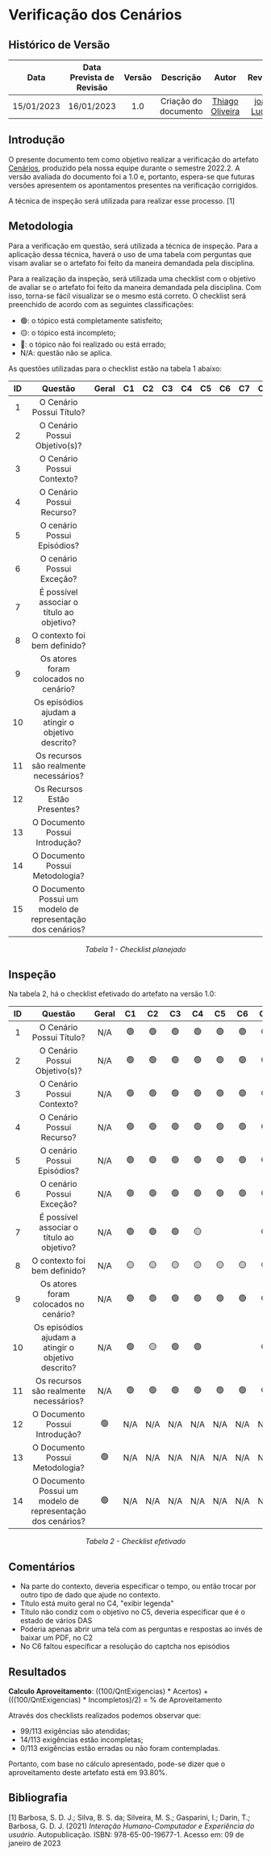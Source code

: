 # Verificação dos Cenários
## <a>Histórico de Versão</a>
|    Data    | Data Prevista de Revisão | Versão |      Descrição       |                     Autor                      |                  Revisor                   |
| :--------: | :----------------------: | :----: | :------------------: | :--------------------------------------------: | :----------------------------------------: |
| 15/01/2023 |        16/01/2023        |  1.0   | Criação do documento | [Thiago Oliveira](https://github.com/Thiab394) | [joão Lucas](https://github.com/HacKairos) |

## <a>Introdução</a>
O presente documento tem como objetivo realizar a verificação do artefato [Cenários](../../../Modelagem/Cenarios.md), 
produzido pela nossa equipe durante o semestre 2022.2. A versão avaliada do documento foi a 1.0 e, portanto, espera-se que futuras versões 
apresentem os apontamentos presentes na verificação corrigidos.

A técnica de inspeção será utilizada para realizar esse processo. [1]

## <a>Metodologia</a>
Para a verificação em questão, será utilizada a técnica de inspeção. Para a aplicação dessa técnica, haverá o uso de uma 
tabela com perguntas que visam avaliar se o artefato foi feito da maneira demandada pela disciplina. 

Para a realização da inspeção, será utilizada uma checklist com o objetivo de avaliar se o artefato foi feito da
maneira demandada pela disciplina. Com isso, torna-se fácil visualizar se o mesmo está correto. O checklist será preenchido de acordo com as seguintes classificações:

* 🟢: o tópico está completamente satisfeito;
* 🟡: o tópico está incompleto;
* 🔴: o tópico não foi realizado ou está errado;
* N/A: questão não se aplica.

As questões utilizadas para o checklist estão na tabela 1 abaixo:

<center>
  
|  ID   |                           Questão                           | Geral |  C1   |  C2   |  C3   |  C4   |  C5   |  C6   |  C7   |  C8   |  C9   |  C10  |
| :---: | :---------------------------------------------------------: | :---: | :---: | :---: | :---: | :---: | :---: | :---: | :---: | :---: | :---: | :---: |
|   1   |                  O Cenário Possui Título?                   |       |       |       |       |       |       |       |       |       |       |       |
|   2   |                O Cenário Possui Objetivo(s)?                |       |       |       |       |       |       |       |       |       |       |       |
|   3   |                 O Cenário Possui Contexto?                  |       |       |       |       |       |       |       |       |       |       |       |
|   4   |                  O Cenário Possui Recurso?                  |       |       |       |       |       |       |       |       |       |       |       |
|   5   |                 O cenário Possui Episódios?                 |       |       |       |       |       |       |       |       |       |       |       |
|   6   |                  O cenário Possui Exceção?                  |       |       |       |       |       |       |       |       |       |       |       |
|   7   |          É possível associar o título ao objetivo?          |       |       |       |       |       |       |       |       |       |       |       |
|   8   |                O contexto foi bem definido?                 |       |       |       |       |       |       |       |       |       |       |       |
|   9   |            Os atores foram colocados no cenário?            |       |       |       |       |       |       |       |       |       |       |       |
|  10   |     Os episódios ajudam a atingir o objetivo descrito?      |       |       |       |       |       |       |       |       |       |       |       |
|  11   |           Os recursos são realmente necessários?            |       |       |       |       |       |       |       |       |       |       |       |
|  12   |                Os Recursos Estão Presentes?                 |       |       |       |       |       |       |       |       |       |       |       |
|  13   |               O Documento Possui Introdução?                |       |       |       |       |       |       |       |       |       |       |       |
|  14   |               O Documento Possui Metodologia?               |       |       |       |       |       |       |       |       |       |       |       |
|  15   | O Documento Possui um modelo de representação dos cenários? |       |       |       |       |       |       |       |       |       |       |       |
  
*Tabela 1 - Checklist planejado*

</center>

## <a>Inspeção</a>

Na tabela 2, há o checklist efetivado do artefato na versão 1.0:

<center>

  
|  ID   |                           Questão                           | Geral |  C1   |  C2   |  C3   |  C4   |  C5   |  C6   |  C7   |  C8   |  C9   |  C10  |
| :---: | :---------------------------------------------------------: | :---: | :---: | :---: | :---: | :---: | :---: | :---: | :---: | :---: | :---: | :---: |
|   1   |                  O Cenário Possui Título?                   |  N/A  |   🟢   |   🟢   |   🟢   |   🟢   |   🟢   |   🟢   |   🟢   |   🟢   |   🟢   |   🟢   |
|   2   |                O Cenário Possui Objetivo(s)?                |  N/A  |   🟢   |   🟢   |   🟢   |   🟢   |   🟢   |   🟢   |   🟢   |   🟢   |   🟢   |   🟢   |
|   3   |                 O Cenário Possui Contexto?                  |  N/A  |   🟢   |   🟢   |   🟢   |   🟢   |   🟢   |   🟢   |   🟢   |   🟢   |   🟢   |   🟢   |
|   4   |                  O Cenário Possui Recurso?                  |  N/A  |   🟢   |   🟢   |   🟢   |   🟢   |   🟢   |   🟢   |   🟢   |   🟢   |   🟢   |   🟢   |
|   5   |                 O cenário Possui Episódios?                 |  N/A  |   🟢   |   🟢   |   🟢   |   🟢   |   🟢   |   🟢   |   🟢   |   🟢   |   🟢   |   🟢   |
|   6   |                  O cenário Possui Exceção?                  |  N/A  |   🟢   |   🟢   |   🟢   |   🟢   |   🟢   |   🟢   |   🟢   |   🟢   |   🟢   |   🟢   |
|   7   |          É possível associar o título ao objetivo?          |  N/A  |   🟢   |   🟢   |   🟢   |   🟡   |      |      |   🟢   |   🟢   |   🟢   |   🟢   |
|   8   |                O contexto foi bem definido?                 |  N/A  |   🟡   |   🟡   |   🟡   |   🟡   |   🟡   |   🟡   |   🟡   |   🟡   |   🟡   |   🟡   |
|   9   |            Os atores foram colocados no cenário?            |  N/A  |   🟢   |   🟢   |   🟢   |   🟢   |   🟢   |   🟢   |   🟢   |   🟢   |   🟢   |   🟢   |
|  10   |     Os episódios ajudam a atingir o objetivo descrito?      |  N/A  |   🟢   |   🟡   |   🟢   |   🟢   |      |      |   🟢   |   🟢   |   🟢   |   🟢   |
|  11   |           Os recursos são realmente necessários?            |  N/A  |   🟢   |   🟢   |   🟢   |   🟢   |   🟢   |   🟢   |   🟢   |   🟢   |   🟢   |   🟢   |
|  12   |               O Documento Possui Introdução?                |   🟢   |  N/A  |  N/A  |  N/A  |  N/A  |  N/A  |  N/A  |  N/A  |  N/A  |  N/A  |  N/A  |
|  13   |               O Documento Possui Metodologia?               |   🟢   |  N/A  |  N/A  |  N/A  |  N/A  |  N/A  |  N/A  |  N/A  |  N/A  |  N/A  |  N/A  |
|  14   | O Documento Possui um modelo de representação dos cenários? |   🟢   |  N/A  |  N/A  |  N/A  |  N/A  |  N/A  |  N/A  |  N/A  |  N/A  |  N/A  |  N/A  |
  
*Tabela 2 - Checklist efetivado*

</center>

## <a>Comentários</a>

* Na parte do contexto, deveria especificar o tempo, ou então trocar por outro tipo de dado que ajude no contexto.
* Título está muito geral no C4, "exibir legenda"
* Título não condiz com o objetivo no C5, deveria especificar que é o estado de vários DAS
* Poderia apenas abrir uma tela com as perguntas e respostas ao invés de baixar um PDF, no C2
* No C6 faltou especificar a resolução do captcha nos episódios

## <a>Resultados</a>
<a>**Calculo Aproveitamento**</a>: ((100/QntExigencias) * Acertos) + (((100/QntExigencias) * Incompletos)/2) = % de Aproveitamento

Através dos checklists realizados podemos observar que:

* 99/113 exigências são atendidas;
* 14/113 exigências estão incompletas;
* 0/113 exigências estão erradas ou não foram contempladas.

Portanto, com base no cálculo apresentado, pode-se dizer que o aproveitamento deste artefato está em 93.80%.

## <a>Bibliografia</a>

[1] Barbosa, S. D. J.; Silva, B. S. da; Silveira, M. S.; Gasparini, I.; Darin, T.; Barbosa, G. D. J. (2021) _Interação Humano-Computador e Experiência do usuário_. Autopublicação. ISBN: 978-65-00-19677-1. Acesso em: 09 de janeiro de 2023
